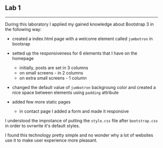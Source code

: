 ## Lab 1
---

During this laboratory I applied my gained knowledge about Bootstrap 3 in the following way:
- created a index.html page with a welcome element called `jumbotron` in bootsrap
- setted up the responsiveness for 6 elements that I have on the homepage
  - initially, posts are set in 3 columns
  - on small screens - in 2 columns
  - on extra small screens - 1 column

- changed the default value of `jumbotron` backgroung color and created a nice space between elements using `padding` attribute
- added few more static pages
  - in contact page I added a form and made it responsive

I understood the improtance of putting the `style.css` file after `bootstrap.css` in order to ovrwrite it's default styles.

I found this technology pretty simple and no wonder why a lot of websites use it to make user experience more pleasant.